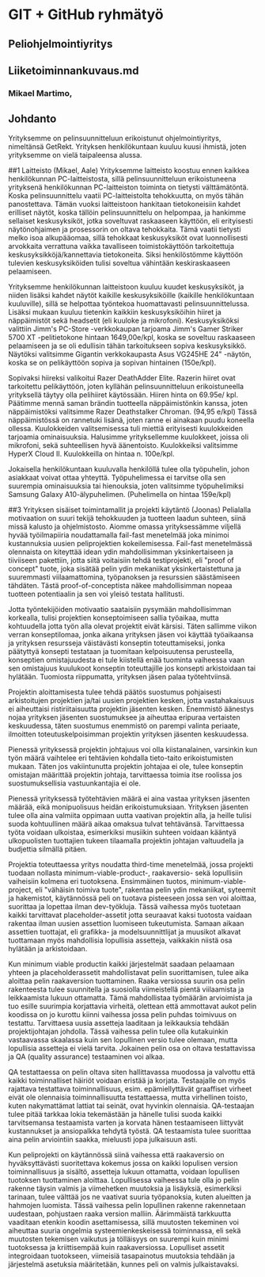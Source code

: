# GIT + GitHub ryhmätyö
## Peliohjelmointiyritys
## Liiketoiminnankuvaus.md


### Mikael Martimo, 


## Johdanto

Yrityksemme on pelinsuunnitteluun erikoistunut ohjelmointiyritys, nimeltänsä GetRekt. Yrityksen henkilökuntaan kuuluu kuusi ihmistä, joten yrityksemme on vielä taipaleensa alussa.



##1 Laitteisto (Mikael, Aale)
Yrityksemme laitteisto koostuu ennen kaikkea henkilökunnan PC-laitteistosta, sillä pelinsuunnitteluun erikoistuneena yrityksenä henkilökunnan PC-laitteiston toiminta on tietysti välttämätöntä. Koska pelinsuunnittelu vaatii PC-laitteistolta tehokkuutta, on myös tähän panostettava. Tämän vuoksi laitteistoon hankitaan tietokoneisiin kahdet erilliset näytöt, koska tällöin pelinsuunnittelu on helpompaa, ja hankimme sellaiset keskusyksiköt, jotka soveltuvat raskaaseen käyttöön, eli erityisesti näytönohjaimen ja prosessorin on oltava tehokkaita. Tämä vaatii tietysti melko isoa alkupääomaa, sillä tehokkaat keskusyksiköt ovat luonnollisesti arvokkaita verrattuna vaikka tavalliseen toimistokäyttöön tarkoitettuja keskusyksikköjä/kannettavia tietokoneita. Siksi henkilöstömme käyttöön tulevien keskusyksiköiden tulisi soveltua vähintään keskiraskaaseen pelaamiseen.

Yrityksemme henkilökunnan laitteistoon kuuluu kuudet keskusyksiköt, ja niiden lisäksi kahdet näytöt kaikille keskusyksiköille (kaikille henkilökuntaan kuuluville), sillä se helpottaa työntekoa huomattavasti pelinsuunnittelussa. Lisäksi mukaan kuuluu tietenkin kaikkiin keskusyksiköihin hiiret ja näppäimistöt sekä headsetit (eli kuuloke ja mikrofoni). Keskusyksiköksi valittiin Jimm's PC-Store -verkkokaupan tarjoama Jimm's Gamer Striker 5700 XT -pelitietokone hintaan 1649,00e/kpl, koska se soveltuu raskaaseen pelaamiseen ja se oli edullisin tähän tarkoitukseen sopiva keskusyksikkö. Näytöksi valitsimme Gigantin verkkokaupasta Asus VG245HE 24" -näytön, koska se on pelikäyttöön sopiva ja sopivan hintainen (150e/kpl).

Sopivaksi hiireksi valikoitui Razer DeathAdder Elite. Razerin hiiret ovat tarkoitettu pelikäyttöön, joten kyllähän pelinsuunnitteluun erikoistuneella yrityksellä täytyy olla pelihiiret käytössään. Hiiren hinta on 69.95e/ kpl. Päätimme mennä saman brändin tuotteella näppäimistönkin kanssa, joten näppäimistöksi valitsimme Razer Deathstalker Chroman. (94,95 e/kpl) Tässä näppäimistössä on rannetuki lisänä, joten ranne ei ainakaan puudu koneella ollessa. Kuulokkeiden valitsemisessa tuli miettiä erityisesti kuulokkeiden tarjoamia ominaisuuksia. Halusimme yrityksellemme kuulokkeet, joissa oli mikrofoni, sekä suhteellisen hyvä äänentoisto. Kuulokkeiksi valitsimme HyperX Cloud II. Kuulokkeilla on hintaa n. 100e/kpl.

Jokaisella henkilökuntaan kuuluvalla henkilöllä tulee olla työpuhelin, johon asiakkaat voivat ottaa yhteyttä. Työpuhelimessa ei tarvitse olla sen suurempia ominaisuuksia tai hienouksia, joten valitsimme työpuhelimiksi Samsung Galaxy A10-älypuhelimen. (Puhelimella on hintaa 159e/kpl)








##3 Yrityksen sisäiset toimintamallit ja projekti käytäntö (Joonas)
Pelialalla motivaation on suuri tekijä tehokkuuden ja tuotteen laadun suhteen, siinä missä kalusto ja ohjelmistosto. Aiomme omassa yrityksessämme viljellä hyvää työilmapiiria noudattamalla fail-fast menetelmää joka minimoi kustannuksia uusien peliprojektien kokeilemisessa. Fail-fast menetelmässä olennaista on kiteyttää idean ydin mahdollisimman yksinkertaiseen ja tiiviiseen pakettiin, jotta siitä voitaisiin tehdä testiprojekti, eli "proof of concept" tuote, joka sisätää pelin ydin mekaniikat yksinkertaistettuna ja suuremmasti viilaamattomina, työpanoksen ja resurssien säästämiseen tähdäten. Tästä proof-of-conceptista näkee mahdollisimman nopeaa tuotteen potentiaalin ja sen voi yleisö testata hallitusti. 

Jotta työntekijöiden motivaatio saataisiin pysymään mahdollisimman korkealla, tulisi projektien konseptoimiseen sallia työaikaa, mutta kohtuudella jotta työn alla olevat projektit eivät kärsisi. Täten sallimme viikon verran konseptilomaa, jonka aikana yrityksen jäsen voi käyttää työaikaansa ja yrityksen resursseja väistävästi konseptin toteuttamiseksi, jonka päätyttyä konsepti testataan ja tuomitaan kelpoisuutensa perusteella, konseptien omistajuudesta ei tule kiistellä enää tuominta vaiheessa vaan sen omistajuus kuulukoot konseptin toteuttajille jos konsepti arkistoidaan tai hylätään. Tuomiosta riippumatta, yrityksen jäsen palaa työtehtviinsä.

Projektin aloittamisesta tulee tehdä päätös suostumus pohjaisesti arkistoitujen projektien ja/tai uusien projektien kesken, jotta vastahakaisuus ei aiheuttaisi ristiriitaisuutta projektin jäsenten kesken. Enemmistö äänestys nojaa yrityksen jäsenten suostumuksee ja aiheuttaa eripuraa vertaisten keskuudessa, täten suostumus enemmistö on parempi valinta periaate, ilmoitten toteutuskelpoisimman projektin yrityksen jäsenten keskuudessa.

Pienessä yrityksessä projektin johtajuus voi olla kiistanalainen, varsinkin kun työn määrä vaihtelee eri tehtävien kohdalla tieto-taito erikoistumisten mukaan. Täten jos vakiintunutta projektin johtajaa ei ole, tulee konseptin omistajan määrittää projektin johtaja, tarvittaessa toimia itse roolissa jos suostumuksellisia vastuunkantajia ei ole.

Pienessä yrityksessä työtehtävien määrä ei aina vastaa yrityksen jäsenten määrää, eikä monipuolisuus heidän erikoistumuksiaan. Yrityksen jäsenten tulee olla aina valmiita oppimaan uutta vaativan projektin alla, ja heille tulisi suoda kohtuullinen määrä aikaa omaksua tulvat tehtävänsä. Tarvittaessa työta voidaan ulkoistaa, esimerkiksi musiikin suhteen voidaan kääntyä ulkopuolisten tuottajien tukeen tilaamalla projektin johtajan valtuudella ja budjettia silmällä pitäen.

Projektia toteuttaessa yritys noudatta third-time menetelmää, jossa projekti tuodaan nollasta minimum-viable-product-, raakaversio- sekä lopullisiin vaiheisiin kolmena eri tuotoksena. Ensimmäinen tuotos, minimum-viable-project, eli "vähäisin toimiva tuote", rakentaa pelin ydin mekaniikat, syteemit ja hakemistot, käytännössä peli on tuotava pisteeseen jossa sen voi aloittaa, suorittaa ja lopettaa ilman dev-työkluja. Tässä vaihessa myös tuotetaan kaikki tarvittavat placeholder-assetit jotta seuraavat kaksi tuotosta vaidaan rakentaa ilman uusien assettion luomiseen tukeutumista. Samaan aikaan assettien tuottajat, eli grafikka- ja modelsuunnittlijat ja muusikot alkavat tuottamaan myös mahdollisia lopullisia assetteja, vaikkakin niistä osa hylätään ja arkistoidaan.

Kun minimum viable productin kaikki järjestelmät saadaan pelaamaan yhteen ja placeholderassetit mahdollistavat pelin suorittamisen, tulee aika aloittaa pelin raakaversion tuottaminen. Raaka versiossa suurin osa pelin rakenteesta tulee suunnitella ja suosiolla viimeistellä pientä viilaamista ja leikkaamista lukuun ottamatta. Tämä mahdollistaa työmäärän arvioimista ja tuo esille suurimpia korjattavia virheitä, olettean että ammottavat aukot pelin koodissa on jo kurottu kiinni vaihessa jossa pelin puhdas toimivuus on testattu. Tarvittaesa uusia assetteja laaditaan ja leikkauksia tehdään projektijohtajan johdolla. Tässä vaihessa pelin tulee olla kutakuinkin vastaavassa skaalassa kuin sen lopullinen versio tulee olemaan, mutta lopullisia assetteja ei vielä tarvita. Jokainen pelin osa on oltava testattavissa ja QA (quality assurance) testaaminen voi alkaa.

QA testattaessa on pelin oltava siten hallittavassa muodossa ja valvottu että kaikki toiminnalliset häiriöt voidaan eristää ja korjata. Testaajalle on myös rajattava testattava toiminnallisuus, esim. epämiellyttävät graaffiset virheet eivät ole olennaisia toiminnallisuutta testattaessa, mutta virhellinen toisto, kuten nakymattämat lattiat tai seinät, ovat hyvinkin olennaisia. QA-testaajan tulee pitää tarkkaa lokia tekemästään ja hänelle tulisi suoda kaikki tarvitsemansa testaamista varten ja korvata hänen testaamiseen liittyvät kustannukset ja ansiopalkka tehdytä työstä. QA testaamista tulee suorittaa aina pelin arviointiin saakka, mieluusti jopa julkaisuun asti.

Kun peliprojekti on käytännössä siinä vaihessa että raakaversio on hyväksyttävästi suoritettava kokemus jossa on kaikki lopulisen version toiminnallisuus ja sisältö, assetteja lukuun ottamatta, voidaan lopullisen tuotoksen tuottaminen aloittaa. Lopullisessa vaiheessa tule olla jo pelin rakenne täysin valmis ja viimehetken muutoksia ja lisäyksiä, esimerkiksi tarinaan, tulee välttää jos ne vaativat suuria työpanoksia, kuten alueitten ja hahmojen luomista. Tässä vaihessa pelin lopullinen rakenne rakennetaan uudestaan, pohjustaen raaka version malliin. Äärimmäistä tarkkuutta vaaditaan etenkin koodin asettamisessa, sillä muutosten tekeminen voi aiheuttaa suuria ongelmia systeemienkeskeisessä toiminnassa, eli sekä muutosten tekemisen vaikutus ja tölläisyys on suurempi kuin minimi tuotoksessa ja kriittisempää kuin raakaversiossa. Lopulliset assetit integroidaan tuotokseen, viimeisiä tasapainotus muutoksia tehdään ja järjestelmä asetuksia määritetään, kunnes peli on valmis julkaistavaksi.
